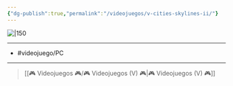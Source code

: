 ```yaml
---
{"dg-publish":true,"permalink":"/videojuegos/v-cities-skylines-ii/"}
---
```



![|150](https://images.igdb.com/igdb/image/upload/t_cover_big/co68lb.jpg)

---

- #videojuego/PC 

---

> [[🎮 Videojuegos 🎮/🎮 Videojuegos (V) 🎮\|🎮 Videojuegos (V) 🎮]]